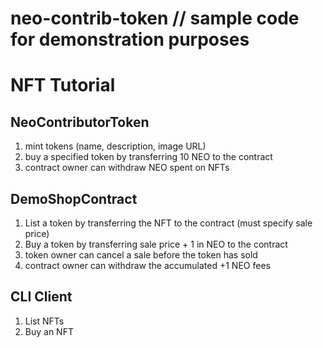 # neo-contrib-token // sample code for demonstration purposes
#
# NFT Tutorial

## NeoContributorToken
1) mint tokens (name, description, image URL) 
2) buy a specified token by transferring 10 NEO to the contract 
3) contract owner can withdraw NEO spent on NFTs 

## DemoShopContract
1) List a token by transferring the NFT to the contract (must specify sale price) 
2) Buy a token by transferring sale price + 1 in NEO to the contract 
3) token owner can cancel a sale before the token has sold 
4) contract owner can withdraw the accumulated +1 NEO fees 

## CLI Client
1) List NFTs 
2) Buy an NFT

